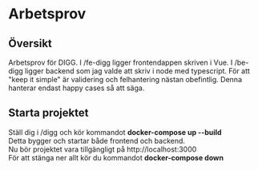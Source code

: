 # Arbetsprov

## Översikt

Arbetsprov för DIGG. I /fe-digg ligger frontendappen skriven i Vue. I /be-digg ligger backend som jag valde att skriv i node med typescript. För att "keep it simple" är validering och felhantering nästan obefintlig. Denna hanterar endast happy cases så att säga.


## Starta projektet

Ställ dig i /digg och kör kommandot **docker-compose up --build** \
Detta bygger och startar både frontend och backend.\
Nu bör projektet vara tillgängligt på http://localhost:3000 \
För att stänga ner allt kör du kommandot **docker-compose down**
